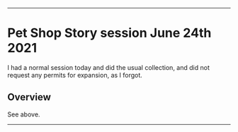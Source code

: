 
***

# Pet Shop Story session June 24th 2021

I had a normal session today and did the usual collection, and did not request any permits for expansion, as I forgot. <!-- requested 4 permits for expansion, as it seems only the games default NPC was filling the requests, and I did an extra 3 out of habit. !-->

## Overview

See above.

***
